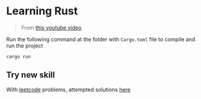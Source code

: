 # Learning Rust

> From [this youtube video](https://www.youtube.com/watch?v=zF34dRivLOw)

Run the following command at the folder with ```Cargo.toml``` file to compile and run the project
```shell
cargo run
```

## Try new skill
With [leetcode](https://leetcode.com/) problems, attempted solutions [here](./leetcode)